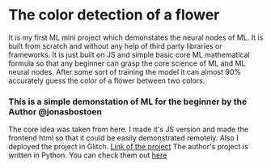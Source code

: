 # The color detection of a flower  

It is my first ML mini project which demonstates the neural nodes of ML. It is built from scratch and without any help of third party libraries or frameworks. It is just built on JS and simple basic core ML mathematical formula so that any beginner can grasp the core science of ML and ML neural nodes. After some sort of training the model it can almost 90% accurately guess the color of a flower between two colors. 


### This is a simple demonstation of ML for the beginner by the Author @jonasbostoen

The core idea was taken from here. I made it's JS version and made the frontend html so that it could be easily demonstrated remotely. Also I deployed the project in Glitch. [Link of the project](https://silken-penalty.glitch.me)
The author's project is written in Python. You can check them out [here](https://github.com/jonasbostoen/simple-neural-network)
